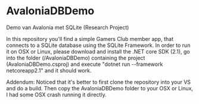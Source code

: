 # AvaloniaDBDemo
Demo van Avalonia met SQLite (Research Project)

In this repository you'll find a simple Gamers Club member app, that connects to a SQLite database using the SQLite Framework.
In order to run it on OSX or Linux, please download and install the .NET core SDK (2.1), go into the folder (/AvaloniaDBDemo) containing
the project (AvaloniaDBDemo.csproj) and execute "dotnet run --framework netcoreapp2.1" and it should work.

Addendum:
Noticed that it's better to first clone the repository into your VS and do a build. Then copy the AvaloniaDBDemo folder to
your OSX or Linux, I had some OSX crash running it directly.
